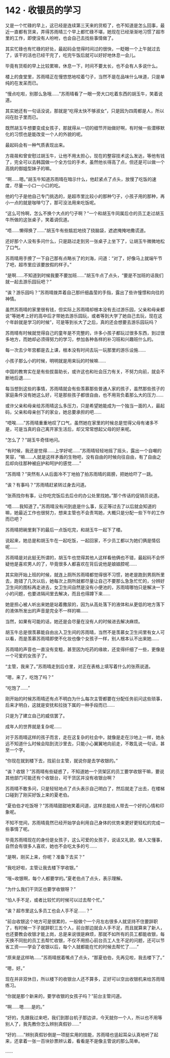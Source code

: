 <link rel="stylesheet" href="../styles/text.css"/>
<h1>142 · 收银员的学习</h1>

又是一个忙碌的早上，这已经是连续第三天来的货柜了，也不知道是怎么回事，最近一直都有货来，弄得苏雨晴三个早上都忙碌不堪，她现在已经渐渐地习惯了超市里的工作，即使没有人吩咐，也会自己去找些事情做了。

其实忙碌也有忙碌的好处，最起码会觉得时间过的很快，一眨眼一个上午就过去了，该干的活也已经干完了，吃完午饭后就可以好好地休息一会儿。

毕竟有货柜的早上比较累嘛，休息一下，时间不要太长，也不会有人多说什么。

楼上的食堂里，苏雨晴正在慢悠悠地咬着勺子，当然不是在品味什么味道，只是单纯的在发呆而已。

“慢点吃啦，别那么急哦……”苏雨晴看了一眼一旁大口吃着东西的胡玉牛，笑着说道。

其实她还有一句话没说，那就是“吃得太快不够淑女”，只是因为四周都是人，所以闷在肚子里而已。

既然胡玉牛想要变成女孩子，那就得从一切的细节开始做好啊，有时候一些潜移默化的习惯也是能改变一个人的外貌的呢。

最起码会有一种气质表现出来。

方莜莜和曾安慰过胡玉牛，让他不用太担心，现在的整容技术这么发达，等他有钱了，完全可以去韩国做一个全方位的手术，虽然他长得高了点，但还是可以做一个高挑的御姐型妹子的嘛。

“啊……嗯。”胡玉牛知道苏雨晴在暗示什么，他赶紧点了点头，放慢了吃饭的速度，尽量一小口一小口的吃。

他的勺子是他自己专门挑选的，是超市里比较小的那种勺子，小孩子用的那种，再小一点的就是咖啡勺了，那可没法用来吃饭呢。

“这么可怜啊，怎么不换个大点的勺子啊？”一个和胡玉牛同属后仓的员工走过胡玉牛所做的这张桌子，笑着调侃道。

“唔……懒得换了……”胡玉牛有些尴尬地挠了挠脑袋，遮遮掩掩地撒谎道。

还好那个人没有多问什么，只是路过走到另一张桌子上坐下了，让胡玉牛微微地松了口气。

苏雨晴用手撩了一下自己那有点略长了的刘海，问道：“对了，好像马上就端午节了吧，超市里应该要放假的样子。”

“是啊……不知道到时候我要不要加班……”胡玉牛点了点头，“要是不加班的话我们就一起去游乐园玩吧？”

“诶？游乐园吗？”苏雨晴拨弄着自己那纤细晶莹的手指，露出了些许憧憬和向往的神情。

虽然苏雨晴的家里很有钱，但实际上苏雨晴却根本没有去过游乐园，父亲和母亲都说“等她考上好的高中后才带她去游乐园玩，或者等到大学了她自己去玩，现在这个年龄就是学习的时候”，可是等到长大了之后，真的还会想要去游乐园玩吗？

苏雨晴有时候就觉得自己的童年是不完整的，许多小孩子都玩过很多东西，到过很多地方，而她却必须得努力的学习，参加各种各样的补习班和兴趣班什么的。

每一次去少年宫都是去上课，根本没有时间去玩一玩那里的游乐设施……

小孩子那么小的时候，明明就是用来玩的时候嘛……

中国的教育实在是有些拔苗助长，或许这也和社会压力有关，不努力向前，就会不断地后退……

每当想到这些的事情，苏雨晴就会有些羡慕那些普通人家的孩子，虽然那些孩子的家庭条件没有她这么好，可是那些孩子都很自由，也不用背负着那么大的压力……

或许父亲和母亲给苏雨晴这么多压力，只是希望她能成为一个独当一面的人，最起码，父亲和母亲创下的家业，她总要承担的吧……

“唔唉……”苏雨晴重重地叹了口气，虽然她在家里的时候总是觉得父母有诸多不是，可是当真的自己离开家生活后，却又常常想起父母的好来呢。

“怎么了？”胡玉牛奇怪地问。

“有时候，我还是觉得……上学好呢……”苏雨晴轻轻地摇了摇头，露出一个自嘲的笑容，“嘛……人就是这样矛盾的生物吧，没有自由的时候向往自由，有了自由之后却向往那种被庇护和呵护的感觉……”

“苏雨晴？”突然有人从后面冷不丁地拍了拍苏雨晴的肩膀，把她给吓了一跳。

“诶？有事吗？”苏雨晴赶紧转过身去问道。

“张燕找你有事，让你吃完饭后去后仓的办公处里找她。”那个传话的促销员说道。

“唔……我知道了。”苏雨晴没有问到底是什么事，反正等过去了以后就会知道的嘛，她最近工作也很努力，想来主管也不会责骂她，大概只是分配一些下午的工作而已吧？

苏雨晴把碗里剩下的最后一点饭吃完，和胡玉牛一起下了楼。

说起来，她总是和胡玉牛在一起吃饭，一起回家，不少员工都以为她们俩是情侣呢……

苏雨晴是对此挺无所谓的，胡玉牛也觉得其他人这样看他俩也不错，最起码不会怀疑他是喜欢男人的了，毕竟很多人都喜欢在背后说他是娘娘腔呢……

其实刚开始上班的时候，就连上厕所苏雨晴都觉得很不习惯，她老是跑到男厕所里去，跑错了几次以后，她每次上厕所就都尽量让自己不要那么急急忙忙的，分辨好卫生间的图标再走进去，女卫生间自然是没有小便池的，苏雨晴哪怕只是解决一下小的问题，也要进隔间里去解决，而且也得蹲下来……

她是担心被人听出来她是站着撒尿的，因为从高处落下的液体和从更低的地方落下的液体所发出的声音是完全不一样的嘛……

当然，如果有可能的话，她还是会尽量在没有人的时候进去解决麻烦。

胡玉牛总是很羡慕能自由出入卫生间的苏雨晴，当然不是羡慕女卫生间里有女人可以看，而是羡慕苏雨晴即使不化妆也像个女孩子一样，别人根本认不出来她……

苏雨晴的声音也一直没有变粗，甚至因为吃药的缘故，还变得纤细了一些，更像是一个可爱的女孩子了。

“主管，我来了。”苏雨晴走到后仓里，对正在表格上填写着什么的张燕说道。

“嗯，来了，吃饱了吗？”

“吃饱了……”

刚开始的时候苏雨晴还有点不明白为什么每次主管都要在分配任务前问这些琐事，后来才明白，这就是安抚和拉拢下属的一种手段而已……

只是为了建立自己的威信罢了。

成年人的世界就是复杂呢……

对于苏雨晴这样的孩子而言，走在这复杂的社会中，就像是走在沙地上一样，她永远不知道什么时候会陷到流沙里去，只能小心翼翼地向前走，不敢乱说一句话，甚至一个字。

“你现在就到楼下去，找前台主管，就说你是去学收银的。”

“诶？收银？”苏雨晴有些疑惑了，不知道她一个货架区的员工要学收银干嘛，要说其他部门可能还有个收银台，可干货区并没有收银台啊？

苏雨晴不敢多问，只是轻轻地点了点头表示自己明白了，然后就走了出去，在楼梯口碰到了刚买好饭上来的夏老伯。

“夏伯伯才吃饭呀？”苏雨晴甜甜地笑着问道，这样总能给人带去一个好的心情和印象呢。

不知不觉间，苏雨晴竟然已经开始学会利用自己身体的优势来更好更轻松的完成一些事情了呢。

毕竟苏雨晴现在的身份是女孩子，这么可爱的女孩子，说话又礼貌，做人又懂事，自然会有很多人喜欢，她也不会吃太多的亏……

“是啊，刚买上来，你呢？准备下去买？”

“我吃好啦，主管让我去楼下学收银。”

“哦\~收银啊，每个人都要学的。”夏老伯点了点头，表示理解。

“为什么我们干货区也要学收银呀？”

“怕人手不足，或者比较忙的时候可以过去帮个忙。”

“诶？超市里这么多员工也会人手不足……？”

“前台收银这个地方可是很累的，一般做个一个月左右很多人就坚持不住要辞职了，有时候一下子就辞职三五个人，前台那边就会人手不足，而且就算来了新人，也还要教会收银才能上岗，总是来说很是麻烦，那就不如所有的员工都能收银，每天换不同批的员工去帮忙收银，不仅不用担心前台员工人生不足的问题，还可以节省工资——学会了收银以后，每个人就都能在忙的时候去帮忙了……”

“原来是这样呐……”苏雨晴抿着嘴点了点头，“那夏伯伯，先再见啦，我去楼下了。”

“嗯，好。”

现在并非双休日，所以楼下的收银台人还不算多，正好可以空出收银机来给苏雨晴练习。

“你就是那个新来的，要学收银的女孩子吗？”前台主管问道。

“啊……嗯……是的。”

“好的，先跟我过来吧，我们到那台机子那边讲，今天就你一个人，所以也不用等别人了，我先教你怎么辨别真假钞……”

“好的……”辨别真假钞倒是一项挺实用的技能，苏雨晴也竖起耳朵认真地听了起来，还拿着一张一百块钞票辨认着，看看是不是像主管说的那么简单。

……
